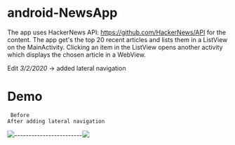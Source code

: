# android-NewsApp
The app uses HackerNews API: https://github.com/HackerNews/API for the content. The app get's the top 20 recent 
articles and lists them in a ListView on the MainActivity. Clicking an item in the ListView opens another activity which displays the 
chosen article in a WebView.  

Edit *3/2/2020* -> added lateral navigation  
# Demo                                                    
     Before                                                            After adding lateral navigation
![](https://i.imgur.com/Bjz3kr9.gif)------------------------![](https://i.imgur.com/HDvWFf4.gif)
